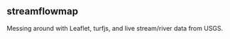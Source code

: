 streamflowmap
-------------


Messing around with Leaflet, turfjs, and live stream/river data from USGS.
